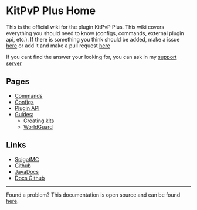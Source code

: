 # KitPvP Plus Home
This is the official wiki for the plugin KitPvP Plus. This wiki covers everything you should need to know (configs, commands, external plugin api, etc.). If there is something you think should be added, make a issue [here](https://github.com/Nuckerr/KitPvPPlus-docs/issues/new/choose) or add it and make a pull request [here](https://github.com/Nuckerr/KitPvPPlus-docs/compare)

If you cant find the answer your looking for, you can ask in my [support server](http://nckr.link/support)


## Pages
- [Commands](/configs/)
- [Configs](/configs)
- [Plugin API](/plugin-api)
- [Guides:](#)
    - [Creating kits](/guides/creating-kits/)
    - [WorldGuard](/guides/worldguard/)

## Links
- <a href="#" id="spigot">SpigotMC</a>
- [Github](https://github.com/Nuckerr/KitPvPPlus)
- [JavaDocs](https://jdocs.nucker.me)
- [Docs Github](https://github.com/Nuckerr/KitPvPPlus-docs)

<script>
    let el = document.getElementById('spigot');
    el.onclick = () => {
        alert('Spigot is coming soon');
    }
</script>

---
Found a problem? This documentation is open source and can be found [here](https://github.com/Nuckerr/KitPvPPlus-docs).
